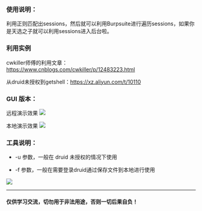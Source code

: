 ### 使用说明：

利用正则匹配出sessions，然后就可以利用Burpsuite进行遍历sessions，如果你是天选之子就可以利用sessions进入后台啦。

### 利用实例

cwkiller师傅的利用文章：https://www.cnblogs.com/cwkiller/p/12483223.html

从druid未授权到getshell：https://xz.aliyun.com/t/10110

### GUI 版本：

远程演示效果
![](https://raw.githubusercontent.com/yuyan-sec/druid_sessions/main/image/gui-1.png)

本地演示效果
![](https://raw.githubusercontent.com/yuyan-sec/druid_sessions/main/image/gui-2.png)


### 工具说明：

- -u 参数，一般在 druid 未授权的情况下使用

- -f  参数，一般在需要登录druid通过保存文件到本地进行使用


![](https://raw.githubusercontent.com/yuyan-sec/druid_sessions/main/image/1.png)

----

#### 仅供学习交流，切勿用于非法用途，否则一切后果自负！
